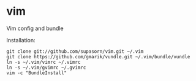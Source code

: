vim
===

Vim config and bundle


Installation:

    git clone git://github.com/supasorn/vim.git ~/.vim
    git clone https://github.com/gmarik/vundle.git ~/.vim/bundle/vundle
    ln -s ~/.vim/vimrc ~/.vimrc
    ln -s ~/.vim/gvimrc ~/.gvimrc
    vim -c "BundleInstall"
